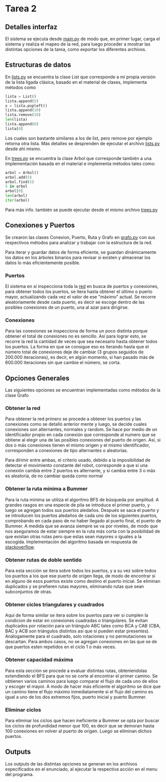 Tarea 2
============

## Detalles interfaz

El sistema se ejecuta desde [main.py](main.py) de modo que, en primer lugar, carga el sistema y realiza el mapeo de la red, para luego proceder a mostrar las distintas opciones de la tarea, como exportar los diferentes archivos.


## Estructuras de datos

En [lists.py](data_structures/lists.py) se encuentra la clase List que corresponde a mi propia versión de la lista ligada clásica, basado en el material de clases, implementa métodos como

```python
lista = List()
lista.append(5)
x = lista.popleft()
lista.append(10)
lista.remove(10)
len(lista)
lista.append(0)
lista[0]
```

Los cuales son bastante similares a los de list, pero remove por ejemplo retorna otra lista. Más detalles se desprenden de ejecutar el archivo [lists.py](data_structures/lists.py) desde ahí mismo.

En [trees.py](data_structures/trees.py) se encuentra la clase Arbol que corresponde también a una implementación basada en el material e implementa métodos tales como:

```python
arbol = Arbol()
arbol.add(5)
arbol.find(5)
5 in arbol
arbol[0]
len(arbol)
iter(arbol)
```

Para más info. también se puede ejecutar desde el mismo archivo [trees.py](data_structures/trees.py)

## Conexiones y Puertos

Se crearon las clases Conexion, Puerto, Ruta y Grafo en [grafo.py](grafo.py) con sus respectivos métodos para analizar y trabajar con la estructura de la red.

Para iterar y guardar datos de forma eficiente, se guardan dinámicamente los datos en los árboles binarios para revisar si existen y almacenar los datos lo más eficientemente posible.

### Puertos

El sistema en sí inspecciona toda la [red](sistema.pyc) en busca de puertos y conexiones, para obtener todos los puertos, se itera hasta obtener el último o puerto mayor, actualizando cada vez el valor de ese "máximo" actual. Se recorre aleatoriamente desde cada puerto, es decir se escoge dentro de las posibles conexiones de un puerto, una al azar para dirigirse.

### Conexiones

Para las conexiones se inspecciona de forma un poco distinta porque obtener el total de conexiones no es sencillo. Así para lograr esto, se recorre la red la cantidad de veces que sea necesario hasta obtener todos los puertos. La forma en que se consigue eso es iterando hasta que el número total de conexiones deje de cambiar (3 grupos seguidos de 200.000 iteraciones), es decir, en algún momento, si han pasado más de 600.000 iteraciones sin que cambie el número, se corta.

## Opciones Generales

Las siguientes opciones se encuentran implementadas como métodos de la clase Grafo

### Obtener la red

Para obtener la red primero se procede a obtener los puertos y las conexiones como se detalló anterior mente y luego, se decide cuales conexiones son alternantes, normales y random. Se hace por medio de un identificador propio en cada conexión que corresponde al numero que se obtiene al elegir una de las posibles conexiones del puerto de origen. Así, si dos o más conexiones tienen el mismo origen y el mismo identificador, corresponden a conexiones de tipo alternantes o aleatorias.

Para dirimir entre ambas, el criterio usado, debido a la imposibilidad de detectar el movimiento constante del robot, corresponde a que si una conexión cambia entre 2 puertos es alternante, y si cambia entre 3 o más es aleatoria, de no cambiar queda como normal

### Obtener la ruta mínima a Bummer

Para la ruta mínima se utiliza el algoritmo BFS de búsqueda por amplitud. A grandes rasgos en una especie de pila se introduce el primer puerto, y luego se agregan todos sus puertos aledaños. Después se saca el puerto y se introducen los puertos aledaños de cada uno de los siguientes puertos, comprobando en cada paso de no haber llegado al puerto final, el puerto de Bummer. A medida que se avanza siempre se va por niveles, de modo que nos aseguramos de estar siempre en la ruta más corta con la posibilidad de que existan otras rutas pero que estas sean mayores o iguales a la escogida. Implementación del algoritmo basada en respuesta de [stackoverflow](http://stackoverflow.com/a/8922151).

### Obtener rutas de doble sentido

Para esta sección se itera sobre todos los puertos, y a su vez sobre todos los puertos a los que ese puerto de origen llega, de modo de encontrar si en alguno de esos puertos existe como destino el puerto inicial. Se eliminan duplicados y se prefieren rutas mayores, eliminando rutas que sean subconjuntos de otras.

### Obtener ciclos triangulares y cuadrados

Aquí de forma similar se itera sobre los puertos para ver si cumplen la condicion de estar en conexiones cuadradas o triangulares. Se evitan duplicados por rotación para un triángulo ABC tales como BCA y CAB (CBA, BAC y ACB son triángulos distintos así que si pueden estar presentes). Análogamente para el cuadrado, solo rotaciones y no permutaciones se descartan. Para ambos casos, no se agregan conexiones en las que se de que puertos esten repetidos en el ciclo 1 o más veces.

### Obtener capacidad máxima

Para esta sección se procede a evaluar distintas rutas, obteniendolas extendiendo el BFS para que no se corte al encontrar el primer camino. Se obtienen varios caminos para luego comparar el flujo de cada uno de ellos y escoger el mayor. A modo de hacer más eficiente el algoritmo se dice que un camino tiene el flujo máximo inmediatamente si el flujo del camino es igual a uno de los dos extremos fijos, puerto inicial y puerto Bummer.

### Eliminar ciclos

Para eliminar los ciclos que hacen ineficiente a Bummer se opta por buscar los ciclos de profundidad menor que 100, es decir que se demoran hasta 100 conexiones en volver al puerto de origen. Luego se eliminan dichos puertos.

## Outputs

Los outputs de las distintas opciones se generan en los archivos especificados en el enunciado, al ejecutar la respectiva acción en el menu del programa.